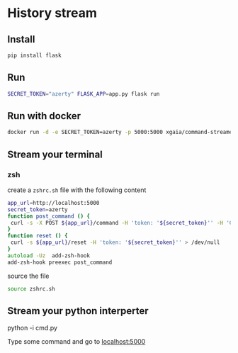 # History stream

## Install

```bash
pip install flask
```
## Run

```bash
SECRET_TOKEN="azerty" FLASK_APP=app.py flask run
```

## Run with docker

```bash
docker run -d -e SECRET_TOKEN=azerty -p 5000:5000 xgaia/command-streamer
```

## Stream your terminal

### zsh

create a `zshrc.sh` file with the following content

```zsh
app_url=http://localhost:5000
secret_token=azerty
function post_command () {
 curl -s -X POST ${app_url}/command -H 'token: '${secret_token}'' -H 'Content-Type: application/json' -d '{"command":"'${1}'"}' > /dev/null
}
function reset () {
 curl -s ${app_url}/reset -H 'token: '${secret_token}'' > /dev/null
}
autoload -Uz  add-zsh-hook
add-zsh-hook preexec post_command
```

source the file

```zsh
source zshrc.sh
```

## Stream your python interperter

python -i cmd.py

Type some command and go to [localhost:5000](http://localhost:5000)
